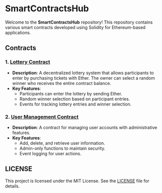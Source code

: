 # SmartContractsHub

Welcome to the **SmartContractsHub** repository! This repository contains various smart contracts developed using Solidity for Ethereum-based applications.

## Contracts

### 1. [Lottery Contract](LotteryContract)

- **Description**: A decentralized lottery system that allows participants to enter by purchasing tickets with Ether. The owner can select a random winner who receives the entire contract balance.
- **Key Features**:
  - Participants can enter the lottery by sending Ether.
  - Random winner selection based on participant entries.
  - Events for tracking lottery entries and winner selection.

### 2. [User Management Contract](UserManagementContract)

- **Description**: A contract for managing user accounts with administrative features.
- **Key Features**:
  - Add, delete, and retrieve user information.
  - Admin-only functions to maintain security.
  - Event logging for user actions.

## LICENSE

This project is licensed under the MIT License. See the [LICENSE](LICENSE) file for details.
